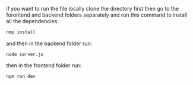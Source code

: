 if you want to run the file locally clone the directory first then go to the forontend and backend folders separately and run this command to install all the dependencies:
```powershell
nmp install
```
and then in the backend folder run:
```poweshell
node server.js
```
then in the frontend folder run:
```powershell
npm run dev
```
